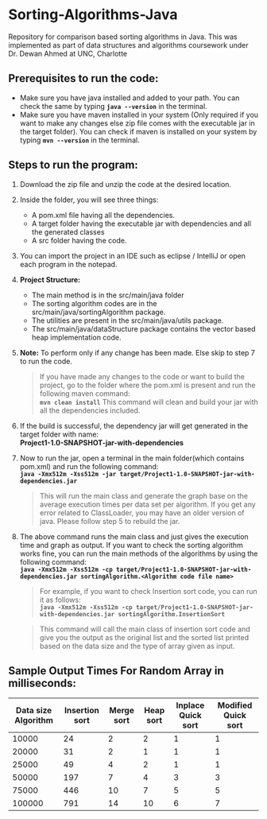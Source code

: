 # Sorting-Algorithms-Java
Repository for comparison based sorting algorithms in Java. This was implemented as part of data structures and algorithms coursework under Dr. Dewan Ahmed at UNC, Charlotte

## Prerequisites to run the code:
* Make sure you have java installed and added to your path. You can check the same by typing **```java --version```** in the terminal.
* Make sure you have maven installed in your system (Only required if you want to make any changes else zip file comes with the executable jar in the target folder). You can check if maven is installed on your system by typing **```mvn --version```** in the terminal.

## Steps to run the program:

1. Download the zip file and unzip the code at the desired location.


2. Inside the folder, you will see three things:
   * A pom.xml file having all the dependencies.
   * A target folder having the executable jar with dependencies and all the generated classes
   * A src folder having the code.


3. You can import the project in an IDE such as eclipse / IntelliJ or open each program in the notepad.


4. **Project Structure:**
   * The main method is in the src/main/java folder
   * The sorting algorithm codes are in the src/main/java/sortingAlgorithm package.
   * The utilities are present in the src/main/java/utils package.
   * The src/main/java/dataStructure package contains the vector based heap implementation code.


5. **Note:** To perform only if any change has been made. Else skip to step 7 to run the code.
     > If you have made any changes to the code or want to build the project, go to the folder where the pom.xml is present and run the following maven command:<br /> 
	   **```mvn clean install```**
     > This command will clean and build your jar with all the dependencies included.


6. If the build is successful, the dependency jar will get generated in the target folder with name:<br />
	**Project1-1.0-SNAPSHOT-jar-with-dependencies**


7. Now to run the jar, open a terminal in the main folder(which contains pom.xml) and run the following command:<br />
**```java -Xmx512m -Xss512m -jar target/Project1-1.0-SNAPSHOT-jar-with-dependencies.jar```**

   > This will run the main class and generate the graph base on the average execution times per data set per algorithm. If you get any error related to ClassLoader, you may have an older version of java. Please follow step 5 to rebuild the jar.


8. The above command runs the main class and just gives the execution time and graph as output. If you want to check the sorting algorithm works fine, you can run the main methods of the algorithms by using the following command:<br />
**```java -Xmx512m -Xss512m -cp target/Project1-1.0-SNAPSHOT-jar-with-dependencies.jar sortingAlgorithm.<Algorithm code file name>```**

   > For example, if you want to check Insertion sort code, you can run it as follows:<br /> 
**```java -Xmx512m -Xss512m -cp target/Project1-1.0-SNAPSHOT-jar-with-dependencies.jar sortingAlgorithm.InsertionSort```**

   > This command will call the main class of insertion sort code and give you the output as the original list and the sorted list printed based on the data size and the type of array given as input.

## Sample Output Times For Random Array in milliseconds:

Data size Algorithm | Insertion sort | Merge sort | Heap sort | Inplace Quick sort | Modified Quick sort
--------------------|----------------|------------|-----------|--------------------|---------------------
10000 | 24 | 2 | 2 | 1 | 1
20000 | 31 | 2 | 1 | 1 | 1
25000 | 49 | 4 | 2 | 1 | 1
50000 | 197 | 7 | 4 | 3 | 3
75000 | 446 | 10 | 7 | 5 | 5
100000 | 791 | 14 | 10 | 6 | 7
